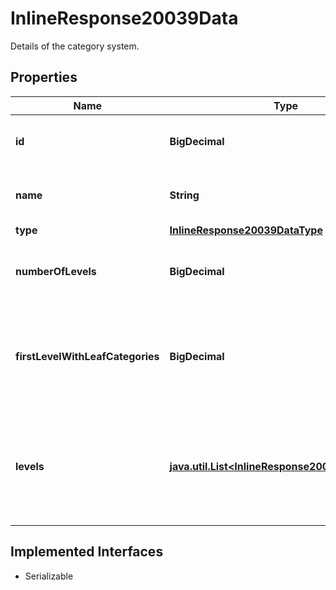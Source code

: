 

# InlineResponse20039Data

Details of the category system.

## Properties

Name | Type | Description | Notes
------------ | ------------- | ------------- | -------------
**id** | **BigDecimal** | Identifier of the category system. |  [optional]
**name** | **String** | Name of the category system. |  [optional]
**type** | [**InlineResponse20039DataType**](InlineResponse20039DataType.md) |  |  [optional]
**numberOfLevels** | **BigDecimal** | Number of levels of the category system. |  [optional]
**firstLevelWithLeafCategories** | **BigDecimal** | Number of the least detailed level of the category system that has leaf categories. |  [optional]
**levels** | [**java.util.List&lt;InlineResponse20039DataLevels&gt;**](InlineResponse20039DataLevels.md) | List of category levels ordered by the number of the level in ascending order. |  [optional]


## Implemented Interfaces

* Serializable


